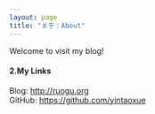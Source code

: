 ```yaml
---
layout: page
title: "关于：About"
---
```

Welcome to visit my blog!

#### 2.My Links
Blog: <http://ruogu.org>  
GitHub: <https://github.com/yintaoxue>  


